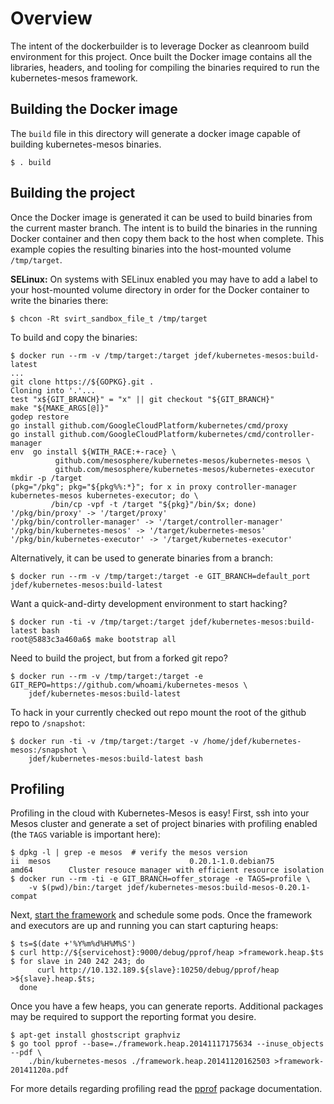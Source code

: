 # Overview

The intent of the dockerbuilder is to leverage Docker as cleanroom build environment for this project.
Once built the Docker image contains all the libraries, headers, and tooling for compiling the binaries required to run the kubernetes-mesos framework.

## Building the Docker image

The `build` file in this directory will generate a docker image capable of building kubernetes-mesos binaries.

    $ . build

## Building the project

Once the Docker image is generated it can be used to build binaries from the current master branch.
The intent is to build the binaries in the running Docker container and then copy them back to the host when complete.
This example copies the resulting binaries into the host-mounted volume `/tmp/target`.

**SELinux:** On systems with SELinux enabled you may have to add a label to your host-mounted volume directory in order for the Docker container to write the binaries there:

    $ chcon -Rt svirt_sandbox_file_t /tmp/target

To build and copy the binaries:

    $ docker run --rm -v /tmp/target:/target jdef/kubernetes-mesos:build-latest
    ...
    git clone https://${GOPKG}.git .
    Cloning into '.'...
    test "x${GIT_BRANCH}" = "x" || git checkout "${GIT_BRANCH}"
    make "${MAKE_ARGS[@]}"
    godep restore
    go install github.com/GoogleCloudPlatform/kubernetes/cmd/proxy
    go install github.com/GoogleCloudPlatform/kubernetes/cmd/controller-manager
    env  go install ${WITH_RACE:+-race} \
              github.com/mesosphere/kubernetes-mesos/kubernetes-mesos \
              github.com/mesosphere/kubernetes-mesos/kubernetes-executor
    mkdir -p /target
    (pkg="/pkg"; pkg="${pkg%%:*}"; for x in proxy controller-manager kubernetes-mesos kubernetes-executor; do \
             /bin/cp -vpf -t /target "${pkg}"/bin/$x; done)
    '/pkg/bin/proxy' -> '/target/proxy'
    '/pkg/bin/controller-manager' -> '/target/controller-manager'
    '/pkg/bin/kubernetes-mesos' -> '/target/kubernetes-mesos'
    '/pkg/bin/kubernetes-executor' -> '/target/kubernetes-executor'

Alternatively, it can be used to generate binaries from a branch:

    $ docker run --rm -v /tmp/target:/target -e GIT_BRANCH=default_port jdef/kubernetes-mesos:build-latest

Want a quick-and-dirty development environment to start hacking?

    $ docker run -ti -v /tmp/target:/target jdef/kubernetes-mesos:build-latest bash
    root@5883c3a460a6$ make bootstrap all

Need to build the project, but from a forked git repo?

    $ docker run --rm -v /tmp/target:/target -e GIT_REPO=https://github.com/whoami/kubernetes-mesos \
        jdef/kubernetes-mesos:build-latest

To hack in your currently checked out repo mount the root of the github repo to `/snapshot`:

    $ docker run -ti -v /tmp/target:/target -v /home/jdef/kubernetes-mesos:/snapshot \
        jdef/kubernetes-mesos:build-latest bash

## Profiling

Profiling in the cloud with Kubernetes-Mesos is easy!
First, ssh into your Mesos cluster and generate a set of project binaries with profiling enabled (the `TAGS` variable is important here):

    $ dpkg -l | grep -e mesos  # verify the mesos version
    ii  mesos                               0.20.1-1.0.debian75           amd64        Cluster resouce manager with efficient resource isolation
    $ docker run --rm -ti -e GIT_BRANCH=offer_storage -e TAGS=profile \
        -v $(pwd)/bin:/target jdef/kubernetes-mesos:build-mesos-0.20.1-compat

Next, [start the framework](https://github.com/mesosphere/kubernetes-mesos/#start-the-framework) and schedule some pods.
Once the framework and executors are up and running you can start capturing heaps:

    $ ts=$(date +'%Y%m%d%H%M%S')
    $ curl http://${servicehost}:9000/debug/pprof/heap >framework.heap.$ts
    $ for slave in 240 242 243; do
          curl http://10.132.189.${slave}:10250/debug/pprof/heap >${slave}.heap.$ts;
      done

Once you have a few heaps, you can generate reports.
Additional packages may be required to support the reporting format you desire.

    $ apt-get install ghostscript graphviz
    $ go tool pprof --base=./framework.heap.20141117175634 --inuse_objects --pdf \
        ./bin/kubernetes-mesos ./framework.heap.20141120162503 >framework-20141120a.pdf

For more details regarding profiling read the [pprof](http://golang.org/pkg/net/http/pprof/) package documentation.
